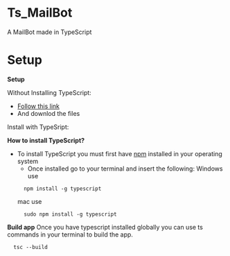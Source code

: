 # Ts_MailBot

A MailBot made in TypeScript

# Setup

**Setup**

Without Installing TypeScript:

  * [Follow this link]()
  * And downlod the files

Install with TypeSript:

  **How to install TypeScript?**

* To install TypeScript you must first have [npm]() installed in your operating system
  * Once installed go to your terminal and insert the following:
  Windows use
  ```
    npm install -g typescript
  ```
  mac use
  ```
    sudo npm install -g typescript
  ```
**Build app**
Once you have typescript installed globally you can use ts commands in your terminal to build the app.
  ```
    tsc --build
  ```

